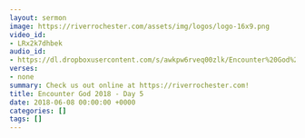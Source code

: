 ```yaml
---
layout: sermon
image: https://riverrochester.com/assets/img/logos/logo-16x9.png
video_id:
- LRx2k7dhbek
audio_id:
- https://dl.dropboxusercontent.com/s/awkpw6rveq00zlk/Encounter%20God%202018%20-%20Day%205.mp3?dl=0
verses:
- none
summary: Check us out online at https://riverrochester.com!
title: Encounter God 2018 - Day 5
date: 2018-06-08 00:00:00 +0000
categories: []
tags: []
---
```

